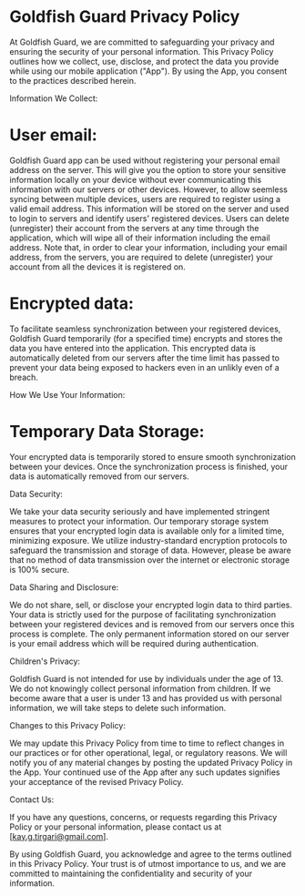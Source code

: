 # Goldfish Guard Privacy Policy

At Goldfish Guard, we are committed to safeguarding your privacy and ensuring the security of your personal information. This Privacy Policy outlines how we collect, use, disclose, and protect the data you provide while using our mobile application ("App"). By using the App, you consent to the practices described herein.

Information We Collect:

# User email:
Goldfish Guard app can be used without registering your personal email address on the server. This will give you the option to store your sensitive information locally on your device without ever communicating this information with our servers or other devices. However, to allow seemless syncing between multiple devices, users are required to register using a valid email address. This information will be stored on the server and used to login to servers and identify users' registered devices. Users can delete (unregister) their account from the servers at any time through the application, which will wipe all of their information including the email address. Note that, in order to clear your information, including your email address, from the servers, you are required to delete (unregister) your account from all the devices it is registered on.

# Encrypted data:
To facilitate seamless synchronization between your registered devices, Goldfish Guard temporarily (for a specified time) encrypts and stores the data you have entered into the application. This encrypted data is automatically deleted from our servers after the time limit has passed to prevent your data being exposed to hackers even in an unlikly even of a breach.

How We Use Your Information:

# Temporary Data Storage:
Your encrypted data is temporarily stored to ensure smooth synchronization between your devices. Once the synchronization process is finished, your data is automatically removed from our servers.

Data Security:

We take your data security seriously and have implemented stringent measures to protect your information. Our temporary storage system ensures that your encrypted login data is available only for a limited time, minimizing exposure. We utilize industry-standard encryption protocols to safeguard the transmission and storage of data. However, please be aware that no method of data transmission over the internet or electronic storage is 100% secure.

Data Sharing and Disclosure:

We do not share, sell, or disclose your encrypted login data to third parties. Your data is strictly used for the purpose of facilitating synchronization between your registered devices and is removed from our servers once this process is complete. The only permanent information stored on our server is your email address which will be required during authentication.

Children's Privacy:

Goldfish Guard is not intended for use by individuals under the age of 13. We do not knowingly collect personal information from children. If we become aware that a user is under 13 and has provided us with personal information, we will take steps to delete such information.

Changes to this Privacy Policy:

We may update this Privacy Policy from time to time to reflect changes in our practices or for other operational, legal, or regulatory reasons. We will notify you of any material changes by posting the updated Privacy Policy in the App. Your continued use of the App after any such updates signifies your acceptance of the revised Privacy Policy.

Contact Us:

If you have any questions, concerns, or requests regarding this Privacy Policy or your personal information, please contact us at [kay.g.tirgari@gmail.com].

By using Goldfish Guard, you acknowledge and agree to the terms outlined in this Privacy Policy. Your trust is of utmost importance to us, and we are committed to maintaining the confidentiality and security of your information.

